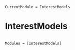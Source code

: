 ```@meta
CurrentModule = InterestModels
```

# InterestModels

```@index
```

```@autodocs
Modules = [InterestModels]
```
